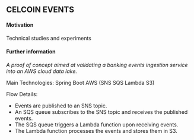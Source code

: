 <h2>CELCOIN EVENTS</h2>

<h4>Motivation</h4>

Technical studies and experiments

<h4>Further information</h4>

_A proof of concept aimed at validating a banking events ingestion service into an AWS cloud data lake._

Main Technologies: Spring Boot AWS (SNS SQS Lambda S3)

Flow Details:
 - Events are published to an SNS topic.
 - An SQS queue subscribes to the SNS topic and receives the published events.
 - The SQS queue triggers a Lambda function upon receiving events.
 - The Lambda function processes the events and stores them in S3.